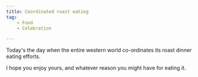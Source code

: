 ```yaml
---
title: Coordinated roast eating
tag: 
    - Food
    - Celebration

---
```


Today's the day when the entire western world co-ordinates its roast dinner eating efforts.

I hope you enjoy yours, and whatever reason you might have for eating it.


